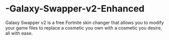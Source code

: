 # -Galaxy-Swapper-v2-Enhanced
Galaxy Swapper v2 is a free Fortnite skin changer that allows you to modify your game files to replace a cosmetic you own with a cosmetic you desire, all with ease.
